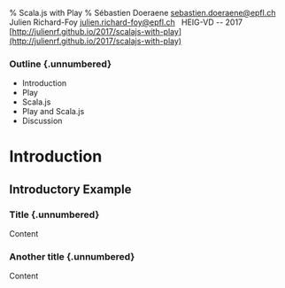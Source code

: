 % Scala.js with Play
% Sébastien Doeraene <sebastien.doeraene@epfl.ch>
  Julien Richard-Foy <julien.richard-foy@epfl.ch>
   
  HEIG-VD -- 2017
   
   
  [http://julienrf.github.io/2017/scalajs-with-play](http://julienrf.github.io/2017/scalajs-with-play)


### Outline {.unnumbered}

- Introduction
- Play
- Scala.js
- Play and Scala.js
- Discussion

# Introduction

## Introductory Example

### Title {.unnumbered}

Content

### Another title {.unnumbered}

Content
